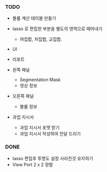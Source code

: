 ### TODO
+ 볼륨 계산 테이블 만들기
+ lasso 로 편집한 부분을 별도의 영역으로 떼어내기
  + 여집합, 차집합, 교집합.
+ UI
+ 리포트
+ 왼쪽 패널
  + Segmentation Mask
  + 영상 정보
+ 오른쪽 패널
  + 볼륨 정보

+ 과업 지시서
  + 과업 지시서 포맷 받기
  + 과업 지시서 작성하여 전달 드리기

### DONE
+ lasso 편집후 투명도 설정 사라진것 유지하기
+ View Port 2 x 2 정렬